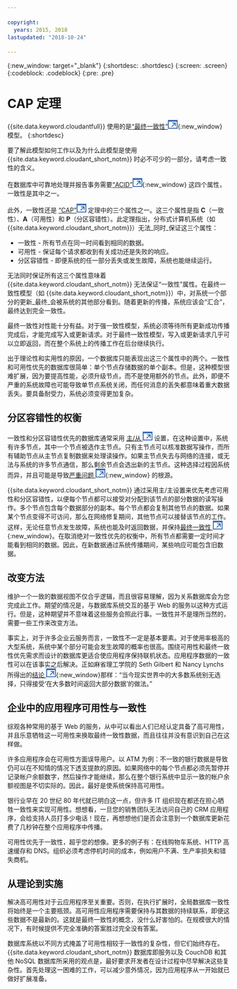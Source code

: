 ```yaml
---

copyright:
  years: 2015, 2018
lastupdated: "2018-10-24"

---
```


{:new_window: target="_blank"}
{:shortdesc: .shortdesc}
{:screen: .screen}
{:codeblock: .codeblock}
{:pre: .pre}

<!-- Acrolinx: 2017-01-24 -->

<div id="cap_theorem"></div>

<div id="consistency"></div>

# CAP 定理

{{site.data.keyword.cloudantfull}} 使用的是[“最终一致性”![外部链接图标](../images/launch-glyph.svg "外部链接图标")](http://en.wikipedia.org/wiki/Eventual_consistency){:new_window} 模型。
{:shortdesc}

要了解此模型如何工作以及为什么此模型是使用 {{site.data.keyword.cloudant_short_notm}} 时必不可少的一部分，请考虑一致性的含义。

在数据库中可靠地处理并报告事务需要[“ACID”![外部链接图标](../images/launch-glyph.svg "外部链接图标")](https://en.wikipedia.org/wiki/ACID){:new_window} 这四个属性，一致性是其中之一。

此外，一致性还是
<a href="http://en.wikipedia.org/wiki/CAP_Theorem" target="_blank">“CAP”<img src="../images/launch-glyph.svg" alt="外部链接图标" title="外部链接图标"></a> 定理中的三个属性之一。这三个属性是指 **C**（一致性）、**A**（可用性）和 **P**（分区容错性）。此定理指出，分布式计算机系统（如 {{site.data.keyword.cloudant_short_notm}}）无法_同时_保证这三个属性：

-   一致性 - 所有节点在同一时间看到相同的数据。
-   可用性 - 保证每个请求都收到有关成功还是失败的响应。
-   分区容错性 - 即便系统的任一部分丢失或发生故障，系统也能继续运行。

无法同时保证所有这三个属性意味着 {{site.data.keyword.cloudant_short_notm}} 无法保证“一致性”属性。在最终一致性模型（如 {{site.data.keyword.cloudant_short_notm}}）中，对系统一个部分的更新_最终_会被系统的其他部分看到。随着更新的传播，系统应该会“汇合”，最终达到完全一致性。

最终一致性对性能十分有益。对于强一致性模型，系统必须等待所有更新成功传播完成后，才能完成写入或更新请求。对于最终一致性模型，写入或更新请求几乎可以立即返回，而在整个系统上的传播工作在后台继续执行。

出于理论性和实用性的原因，一个数据库只能表现出这三个属性中的两个。一致性和可用性优先的数据库很简单：单个节点存储数据的单个副本。但是，这种模型很难扩展，因为要提高性能，必须升级节点，而不是使用额外的节点。此外，即便不严重的系统故障也可能导致单节点系统关闭，而任何消息的丢失都意味着重大数据丢失。要具备耐受力，系统必须变得更加复杂。

## 分区容错性的权衡

一致性和分区容错性优先的数据库通常采用
<a href="http://en.wikipedia.org/wiki/Master/slave_(technology)" target="_blank">主/从 <img src="../images/launch-glyph.svg" alt="外部链接图标" title="外部链接图标"></a> 设置，在这种设置中，系统有许多节点，其中一个节点被选作主节点。只有主节点可以核准数据写操作，而所有辅助节点从主节点复制数据来处理读操作。如果主节点失去与网络的连接，或无法与系统的许多节点通信，那么剩余节点会选出新的主节点。这种选择过程因系统而异，并且可能是导致[严重问题 ![外部链接图标](../images/launch-glyph.svg "外部链接图标")](http://aphyr.com/posts/284-call-me-maybe-mongodb){:new_window} 的根源。



{{site.data.keyword.cloudant_short_notm}} 通过采用主/主设置来优先考虑可用性和分区容错性，以便每个节点都可以接受对分配到该节点的部分数据的读写操作。多个节点包含每个数据部分的副本。每个节点都会复制其他节点的数据。如果某个节点变得不可访问，那么在网络修复期间，其他节点可以接替该节点的工作。这样，无论任意节点发生故障，系统也能及时返回数据，并保持[最终一致性 ![外部链接图标](../images/launch-glyph.svg "外部链接图标")](http://en.wikipedia.org/wiki/Eventual_consistency){:new_window}。在取消绝对一致性优先的权衡中，所有节点都需要一定时间才能看到相同的数据。因此，在新数据通过系统传播期间，某些响应可能包含旧数据。

## 改变方法

维护一个一致的数据视图不仅合乎逻辑，而且很容易理解，因为关系数据库会为您完成此工作。期望的情况是，与数据库系统交互的基于 Web 的服务以这种方式运行。但是，这种期望并不意味着这些服务会照此行事。一致性并不是理所当然的，需要一些工作来改变方法。

事实上，对于许多企业云服务而言，一致性不一定是基本要素。对于使用率极高的大型系统，系统中某个部分可能会发生故障的概率也很高。围绕可用性和最终一致性优先需求而设计的数据库更适合使应用程序保持联机状态。应用程序数据的一致性可以在该事实之后解决。正如麻省理工学院的 Seth Gilbert 和 Nancy Lynchs 所得出的[结论 ![外部链接图标](../images/launch-glyph.svg "外部链接图标")](http://www.glassbeam.com/sites/all/themes/glassbeam/images/blog/10.1.1.67.6951.pdf){:new_window}那样：“当今现实世界中的大多数系统别无选择，只得接受‘在大多数时间返回大部分数据’的做法。”

## 企业中的应用程序可用性与一致性

综观各种常用的基于 Web 的服务，从中可以看出人们已经认定具备了高可用性，并且乐意牺牲这一可用性来换取最终一致性数据，而且往往并没有意识到自己在这样做。

许多应用程序会在可用性方面误导用户。以 ATM 为例：不一致的银行数据是导致仍可以在不知情的情况下透支提款的原因。如果网络中的每个节点都必须先暂停并记录帐户余额数字，然后操作才能继续，那么在整个银行系统中显示一致的帐户余额视图是不切实际的。因此，最好是使系统保持高可用性。

银行业早在 20 世纪 80 年代就已明白这一点，但许多 IT 组织现在都还在担心牺牲一致性来实现可用性。想想看，一旦您的销售团队无法访问自己的 CRM 应用程序，会给支持人员打多少电话！现在，再想想他们是否会注意到一个数据库更新花费了几秒钟在整个应用程序中传播。

可用性优先于一致性，超乎您的想像。更多的例子有：在线购物车系统、HTTP 高速缓存和 DNS。组织必须考虑停机时间的成本，例如用户不满、生产率损失和错失商机。

## 从理论到实施

解决高可用性对于云应用程序至关重要。否则，在执行扩展时，全局数据库一致性将始终是一个主要瓶颈。高可用性应用程序需要保持与其数据的持续联系，即便这些数据不是最新的。这就是最终一致性的概念，没什么好害怕的。在规模很大的情况下，有时候提供不完全准确的答案胜过完全没有答案。

数据库系统以不同方式掩盖了可用性相较于一致性的复杂性，但它们始终存在。{{site.data.keyword.cloudant_short_notm}} 数据库即服务以及 CouchDB 和其他 NoSQL 数据库所采用的观点是，最好要求开发者在设计过程中尽早解决这些复杂性。首先处理这一困难的工作，可以减少意外情况，因为应用程序从一开始就已做好扩展准备。
